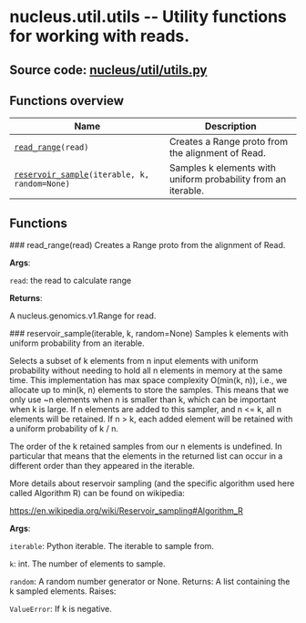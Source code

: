 # nucleus.util.utils -- Utility functions for working with reads.
**Source code:** [nucleus/util/utils.py](https://github.com/google/nucleus/tree/master/nucleus/util/utils.py)
---


## Functions overview
Name | Description
-----|------------
[`read_range`](#read_range)`(read)` | Creates a Range proto from the alignment of Read.
[`reservoir_sample`](#reservoir_sample)`(iterable, k, random=None)` | Samples k elements with uniform probability from an iterable.

## Functions
###<a name="<_ast.FunctionDef object at 0x55f78d1b9190>"></a> read_range(read)
Creates a Range proto from the alignment of Read.

**Args**:

`read`: the read to calculate range


**Returns**:

  A nucleus.genomics.v1.Range for read.

###<a name="<_ast.FunctionDef object at 0x55f78d1b9a10>"></a> reservoir_sample(iterable, k, random=None)
Samples k elements with uniform probability from an iterable.

Selects a subset of k elements from n input elements with uniform probability
without needing to hold all n elements in memory at the same time. This
implementation has max space complexity O(min(k, n)), i.e., we allocate up to
min(k, n) elements to store the samples. This means that we only use ~n
elements when n is smaller than k, which can be important when k is large. If
n elements are added to this sampler, and n <= k, all n elements will be
retained. If n > k, each added element will be retained with a uniform
probability of k / n.

The order of the k retained samples from our n elements is undefined. In
particular that means that the elements in the returned list can occur in a
different order than they appeared in the iterable.

More details about reservoir sampling (and the specific algorithm used here
called Algorithm R) can be found on wikipedia:

https://en.wikipedia.org/wiki/Reservoir_sampling#Algorithm_R

**Args**:

`iterable`: Python iterable. The iterable to sample from.

`k`: int. The number of elements to sample.

`random`: A random number generator or None.
Returns:
  A list containing the k sampled elements.
Raises:

`ValueError`: If k is negative.


